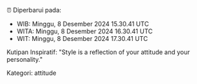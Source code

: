⏰ Diperbarui pada:
- WIB: Minggu, 8 Desember 2024 15.30.41 UTC
- WITA: Minggu, 8 Desember 2024 16.30.41 UTC
- WIT: Minggu, 8 Desember 2024 17.30.41 UTC

Kutipan Inspiratif:
"Style is a reflection of your attitude and your personality."


Kategori: attitude

